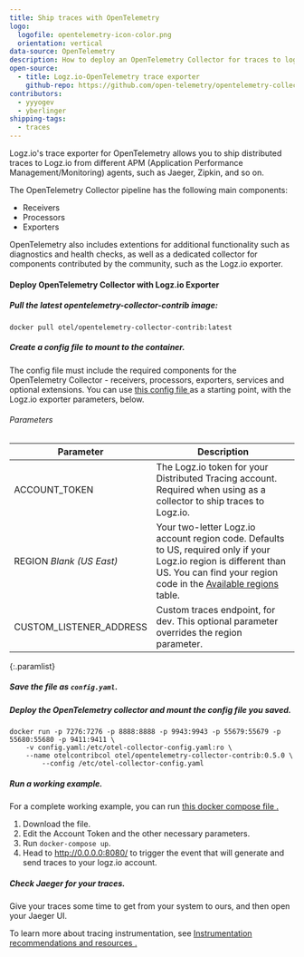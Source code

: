 ```yaml
---
title: Ship traces with OpenTelemetry
logo:
  logofile: opentelemetry-icon-color.png
  orientation: vertical
data-source: OpenTelemetry
description: How to deploy an OpenTelemetry Collector for traces to logz.io
open-source:
  - title: Logz.io-OpenTelemetry trace exporter
    github-repo: https://github.com/open-telemetry/opentelemetry-collector-contrib
contributors:
  - yyyogev
  - yberlinger
shipping-tags:
  - traces
---
```


Logz.io's trace exporter for OpenTelemetry allows you to ship distributed traces to Logz.io from different APM (Application Performance Management/Monitoring) agents, such as Jaeger, Zipkin, and so on.

The OpenTelemetry Collector pipeline has the following main components: 

* Receivers
* Processors 
* Exporters

OpenTelemetry also includes extentions for additional functionality such as diagnostics and health checks, as well as a dedicated collector for components contributed by the community, such as the Logz.io exporter.

#### Deploy OpenTelemetry Collector with Logz.io Exporter

<div class="tasklist">

##### Pull the latest opentelemetry-collector-contrib image:

```
docker pull otel/opentelemetry-collector-contrib:latest
```

##### Create a config file to mount to the container. 
The config file must include the required components for the OpenTelemetry Collector - receivers, processors, exporters, services and optional extensions.
You can use <a href ="https://github.com/open-telemetry/opentelemetry-collector-contrib/blob/master/exporter/logzioexporter/example/config.yaml" target = "_blank"> this config file <i class="fas fa-external-link-alt"></i></a> as a starting point, with the Logz.io exporter parameters, below.

###### Parameters

| Parameter | Description |
|---|---|
| ACCOUNT_TOKEN <span class="required-param"></span> | The Logz.io token for your Distributed Tracing account. Required when using as a collector to ship traces to Logz.io.  |
| REGION <span class="default-param">_Blank (US East)_</span> |  Your two-letter Logz.io account region code. Defaults to US, required only if your Logz.io region is different than US. You can find your region code in the <a href = "https://docs.logz.io/user-guide/accounts/account-region.html#available-regions" target = "_blank">  Available regions <i class="fas fa-external-link-alt"></i></a> table. |
| CUSTOM_LISTENER_ADDRESS | Custom traces endpoint, for dev. This optional parameter overrides the region parameter.|
{:.paramlist}


##### Save the file as `config.yaml`.

##### Deploy the OpenTelemetry collector and mount the config file you saved.

```
docker run -p 7276:7276 -p 8888:8888 -p 9943:9943 -p 55679:55679 -p 55680:55680 -p 9411:9411 \
    -v config.yaml:/etc/otel-collector-config.yaml:ro \
    --name otelcontribcol otel/opentelemetry-collector-contrib:0.5.0 \
        --config /etc/otel-collector-config.yaml
```

##### Run a working example.
For a complete working example, you can run <a href ="https://raw.githubusercontent.com/logzio/logz-docs/master/shipping-config-samples/docker-compose.yaml" target = "_blank"> this docker compose file <i class="fas fa-external-link-alt"></i>.</a>

  1. Download the file.
  2. Edit the Account Token and the other necessary parameters.
  3. Run `docker-compose up`. 
  4. Head to http://0.0.0.0:8080/ to trigger the event that will generate and send traces to your logz.io account.

##### Check Jaeger for your traces.

Give your traces some time to get from your system to ours,
and then open your Jaeger UI.

To learn more about tracing instrumentation, see <a href ="/user-guide/distributed-tracing/tracing-instrumentation#instrumentation-recommendations-and-resources" target = "_blank"> Instrumentation recommendations and resources <i class="fas fa-external-link-alt"></i>.</a>

